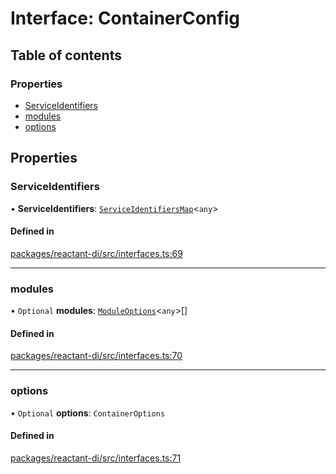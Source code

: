 # Interface: ContainerConfig

## Table of contents

### Properties

- [ServiceIdentifiers](ContainerConfig.md#serviceidentifiers)
- [modules](ContainerConfig.md#modules)
- [options](ContainerConfig.md#options)

## Properties

### ServiceIdentifiers

• **ServiceIdentifiers**: [`ServiceIdentifiersMap`](../modules.md#serviceidentifiersmap)<`any`\>

#### Defined in

[packages/reactant-di/src/interfaces.ts:69](https://github.com/unadlib/reactant/blob/f9546913/packages/reactant-di/src/interfaces.ts#L69)

___

### modules

• `Optional` **modules**: [`ModuleOptions`](../modules.md#moduleoptions)<`any`\>[]

#### Defined in

[packages/reactant-di/src/interfaces.ts:70](https://github.com/unadlib/reactant/blob/f9546913/packages/reactant-di/src/interfaces.ts#L70)

___

### options

• `Optional` **options**: `ContainerOptions`

#### Defined in

[packages/reactant-di/src/interfaces.ts:71](https://github.com/unadlib/reactant/blob/f9546913/packages/reactant-di/src/interfaces.ts#L71)

